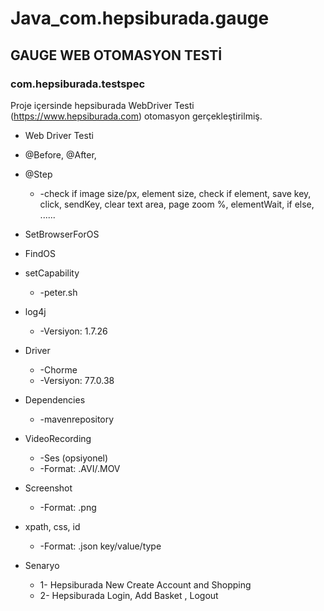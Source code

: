 # Java_com.hepsiburada.gauge


## GAUGE WEB OTOMASYON TESTİ

### com.hepsiburada.testspec

Proje içersinde hepsiburada WebDriver Testi (https://www.hepsiburada.com) otomasyon gerçekleştirilmiş.

* Web Driver Testi
* @Before, @After,   
* @Step
   * -check if image size/px, element size, check if element, save key, click, sendKey, clear text area, page zoom %, elementWait, if else, ......
* SetBrowserForOS
* FindOS
* setCapability 
   * -peter.sh
* log4j 
   * -Versiyon: 1.7.26
* Driver 
   * -Chorme 
   * -Versiyon: 77.0.38
* Dependencies
   * -mavenrepository
* VideoRecording 
   * -Ses (opsiyonel) 
   * -Format: .AVI/.MOV
* Screenshot 
   * -Format: .png
* xpath, css, id 
   * -Format: .json key/value/type



* Senaryo
   * 1- Hepsiburada New Create Account and Shopping
   * 2- Hepsiburada Login, Add Basket , Logout
